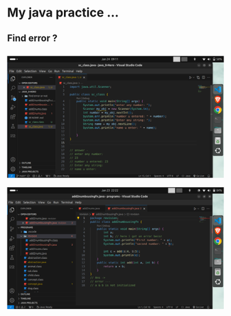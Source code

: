 # My java practice ...
## Find error ?
![image3](https://github.com/sarthak576/java_0-Hero/blob/main/find%20error%20or%20not/image3.png)
----
![image](https://github.com/sarthak576/java_0-Hero/blob/main/find%20error%20or%20not/image1.png)
